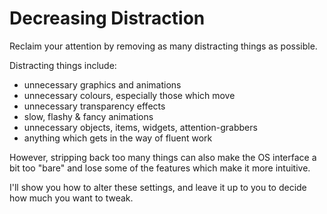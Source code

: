 # Decreasing Distraction

Reclaim your attention by removing as many distracting things as possible.

Distracting things include:

* unnecessary graphics and animations
* unnecessary colours, especially those which move
* unnecessary transparency effects
* slow, flashy & fancy animations
* unnecessary objects, items, widgets, attention-grabbers
* anything which gets in the way of fluent work

However, stripping back too many things can also make the OS interface a bit too "bare" and lose some of the features which make it more intuitive.

I'll show you how to alter these settings, and leave it up to you to decide how much you want to tweak.
